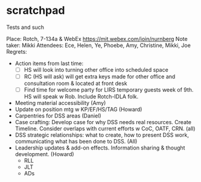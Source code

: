 # scratchpad
Tests and such

Place: Rotch, 7-134a & WebEx https://mit.webex.com/join/nurnberg 
Note taker: Mikki
Attendees: Ece, Helen, Ye, Phoebe, Amy, Christine, Mikki, Joe
Regrets: 

- Action items from last time:
	+ [ ] HS will look into turning other office into scheduled space
	+ [ ] RC (HS will ask) will get extra keys made for other office and consultation room & located at front desk
	+ [ ] Find time for welcome party for LIRS temporary guests week of 9th. HS will speak w Rob. Include Rotch-IDLA folk.
- Meeting material accessibility (Amy)
- Update on position mtg w KP/EF/HS/TAG (Howard)
- Carpentries for DSS areas (Daniel)
- Case crafting: Develop case for why DSS needs real resources. Create Timeline. Consider overlaps with current efforts w CoC, OATF, CRN. (all)
- DSS strategic relationships: what to create, how to present DSS work, communicating what has been done to DSS. (All)
- Leadership updates & add-on effects. Information sharing & thought development. (Howard)
	+ RLL
	+ JLT
	+ ADs



